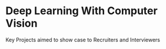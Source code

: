 # Deep Learning With Computer Vision
Key Projects aimed to show case to Recruiters and Interviewers

